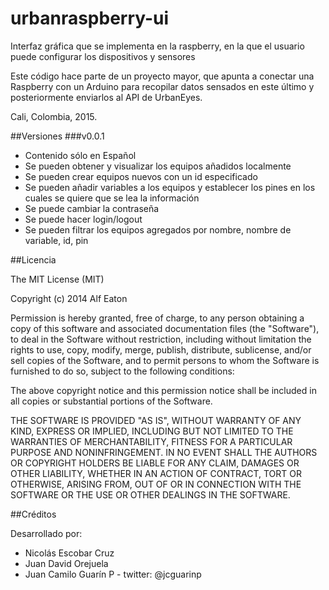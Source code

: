 # urbanraspberry-ui
Interfaz gráfica que se implementa en la raspberry, en la que el usuario puede configurar los dispositivos y sensores

Este código hace parte de un proyecto mayor, que apunta a
conectar una Raspberry con un Arduino para recopilar datos sensados
en este último y posteriormente enviarlos al API de UrbanEyes.

Cali, Colombia, 2015.


##Versiones
###v0.0.1
* Contenido sólo en Español
* Se pueden obtener y visualizar los equipos añadidos localmente
* Se pueden crear equipos nuevos con un id especificado
* Se pueden añadir variables a los equipos y establecer los pines en los cuales se quiere que se lea la información
* Se puede cambiar la contraseña
* Se puede hacer login/logout
* Se pueden filtrar los equipos agregados por nombre, nombre de variable, id, pin

##Licencia

The MIT License (MIT)

Copyright (c) 2014 Alf Eaton

Permission is hereby granted, free of charge, to any person obtaining a copy of this software and associated documentation files (the "Software"), to deal in the Software without restriction, including without limitation the rights to use, copy, modify, merge, publish, distribute, sublicense, and/or sell copies of the Software, and to permit persons to whom the Software is furnished to do so, subject to the following conditions:

The above copyright notice and this permission notice shall be included in all copies or substantial portions of the Software.

THE SOFTWARE IS PROVIDED "AS IS", WITHOUT WARRANTY OF ANY KIND, EXPRESS OR IMPLIED, INCLUDING BUT NOT LIMITED TO THE WARRANTIES OF MERCHANTABILITY, FITNESS FOR A PARTICULAR PURPOSE AND NONINFRINGEMENT. IN NO EVENT SHALL THE AUTHORS OR COPYRIGHT HOLDERS BE LIABLE FOR ANY CLAIM, DAMAGES OR OTHER LIABILITY, WHETHER IN AN ACTION OF CONTRACT, TORT OR OTHERWISE, ARISING FROM, OUT OF OR IN CONNECTION WITH THE SOFTWARE OR THE USE OR OTHER DEALINGS IN THE SOFTWARE.

##Créditos

Desarrollado por:

* Nicolás Escobar Cruz
* Juan David Orejuela
* Juan Camilo Guarín P - twitter: @jcguarinp
